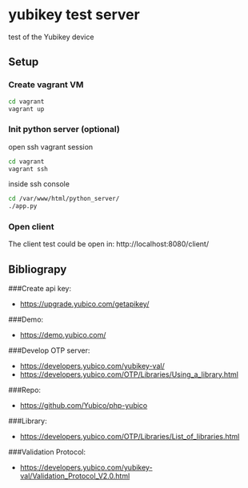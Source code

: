# yubikey test server

test of the Yubikey device

## Setup
### Create vagrant VM
```sh
cd vagrant
vagrant up
```

### Init python server (optional)
open ssh vagrant session
```sh
cd vagrant
vagrant ssh
```
inside ssh console
```sh
cd /var/www/html/python_server/
./app.py
```

### Open client
The client test could be open in:
http://localhost:8080/client/

## Bibliograpy
###Create api key:
* https://upgrade.yubico.com/getapikey/

###Demo:
* https://demo.yubico.com/

###Develop OTP server:
* https://developers.yubico.com/yubikey-val/
* https://developers.yubico.com/OTP/Libraries/Using_a_library.html

###Repo:
* https://github.com/Yubico/php-yubico

###Library:
* https://developers.yubico.com/OTP/Libraries/List_of_libraries.html

###Validation Protocol:
* https://developers.yubico.com/yubikey-val/Validation_Protocol_V2.0.html
